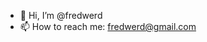 - 👋 Hi, I’m @fredwerd
- 📫 How to reach me: fredwerd@gmail.com

<!---
fredwerd/fredwerd is a ✨ special ✨ repository because its `README.md` (this file) appears on your GitHub profile.
You can click the Preview link to take a look at your changes.
--->
